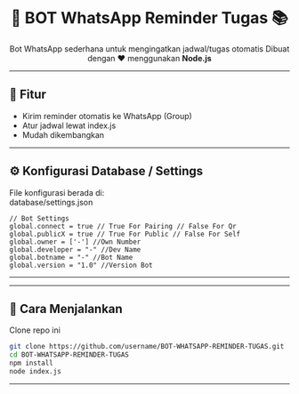 <!-- Banner -->
<h1 align="center">🤖 BOT WhatsApp Reminder Tugas 📚</h1>
<p align="center">
  Bot WhatsApp sederhana untuk mengingatkan jadwal/tugas otomatis  
  Dibuat dengan ❤️ menggunakan <b>Node.js</b></b>
</p>

---

## 🚀 Fitur
- Kirim reminder otomatis ke WhatsApp (Group)
- Atur jadwal lewat index.js
- Mudah dikembangkan

---

## ⚙️ Konfigurasi Database / Settings

File konfigurasi berada di:  
database/settings.json

```
// Bot Settings
global.connect = true // True For Pairing // False For Qr
global.publicX = true // True For Public // False For Self
global.owner = ['-'] //Own Number
global.developer = "-" //Dev Name
global.botname = "-" //Bot Name
global.version = "1.0" //Version Bot
```

---

---

## 🔧 Cara Menjalankan
Clone repo ini
```bash
git clone https://github.com/username/BOT-WHATSAPP-REMINDER-TUGAS.git
cd BOT-WHATSAPP-REMINDER-TUGAS
npm install
node index.js
```

---
